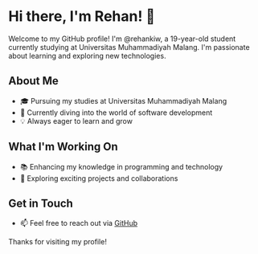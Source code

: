 # Hi there, I'm Rehan! 👋

Welcome to my GitHub profile! I'm @rehankiw, a 19-year-old student currently studying at Universitas Muhammadiyah Malang. I'm passionate about learning and exploring new technologies.

## About Me

- 🎓 Pursuing my studies at Universitas Muhammadiyah Malang
- 🌱 Currently diving into the world of software development
- 💡 Always eager to learn and grow

## What I'm Working On

- 📚 Enhancing my knowledge in programming and technology
- 🔭 Exploring exciting projects and collaborations

## Get in Touch

- 📫 Feel free to reach out via [GitHub](https://github.com/rehankiw)

Thanks for visiting my profile!

